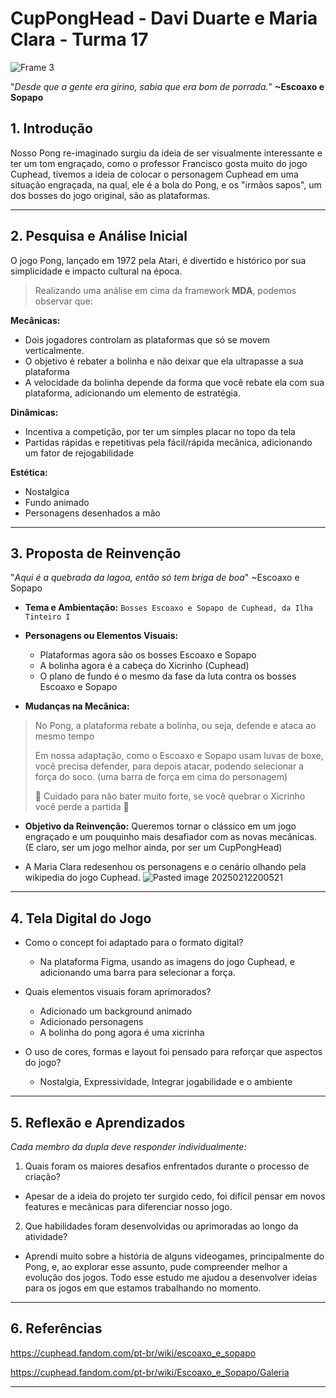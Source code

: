 # CupPongHead - Davi Duarte e Maria Clara - Turma 17

![Frame 3](https://github.com/user-attachments/assets/1427d6f0-8c3b-490a-abc6-34e0c0d4f138)

"_Desde que a gente era girino, sabia que era bom de porrada._" **~Escoaxo e Sopapo**
## 1. Introdução  
Nosso Pong re-imaginado surgiu da ideia de ser visualmente interessante e ter um tom engraçado, como o professor Francisco gosta muito do jogo Cuphead, tivemos a ideia de colocar o personagem Cuphead em uma situação engraçada, na qual, ele é a bola do Pong, e os "irmãos sapos", um dos bosses do jogo original, são as plataformas. 
 
---

## 2. Pesquisa e Análise Inicial
O jogo Pong, lançado em 1972 pela Atari, é divertido e histórico por sua simplicidade e impacto cultural na época.

> Realizando uma análise em cima da framework **MDA**, podemos observar que:

**Mecânicas:**
- Dois jogadores controlam as plataformas que só se movem verticalmente.
- O objetivo é rebater a bolinha e não deixar que ela ultrapasse a sua plataforma
- A velocidade da bolinha depende da forma que você rebate ela com sua plataforma, adicionando um elemento de estratégia.

**Dinâmicas:**
- Incentiva a competição, por ter um simples placar no topo da tela
- Partidas rápidas e repetitivas pela fácil/rápida mecânica, adicionando um fator de rejogabilidade

**Estética:**
- Nostalgica
- Fundo animado
- Personagens desenhados a mão 

---

## 3. Proposta de Reinvenção
"_Aqui é a quebrada da lagoa, então só tem briga de boa_" ~Escoaxo e Sopapo

- **Tema e Ambientação:** `Bosses Escoaxo e Sopapo de Cuphead, da Ilha Tinteiro I`

- **Personagens ou Elementos Visuais:**
	- Plataformas agora são os bosses Escoaxo e Sopapo
	- A bolinha agora é a cabeça do Xicrinho (Cuphead)
	- O plano de fundo é o mesmo da fase da luta contra os bosses Escoaxo e Sopapo

- **Mudanças na Mecânica:**
> No Pong, a plataforma rebate a bolinha, ou seja, defende e ataca ao mesmo tempo
>
> Em nossa adaptação, como o Escoaxo e Sopapo usam luvas de boxe, você precisa defender, para depois atacar, podendo selecionar a força do soco. (uma barra de força em cima do personagem)
> 
> 🚨 Cuidado para não bater muito forte, se você quebrar o Xicrinho você perde a partida 🚨

- **Objetivo da Reinvenção:** Queremos tornar o clássico em um jogo engraçado e um pouquinho mais desafiador com as novas mecânicas. (E claro, ser um jogo melhor ainda, por ser um CupPongHead)


- A Maria Clara redesenhou os personagens e o cenário olhando pela wikipedia do jogo Cuphead.
![Pasted image 20250212200521](https://github.com/user-attachments/assets/51e81676-a9b8-4248-9b92-f693637aba00)

---

## 4. Tela Digital do Jogo

- Como o concept foi adaptado para o formato digital?
	- Na plataforma Figma, usando as imagens do jogo Cuphead, e adicionando uma barra para selecionar a força.

- Quais elementos visuais foram aprimorados?  
	- Adicionado um background animado 
	- Adicionado personagens
	- A bolinha do pong agora é uma xicrinha

- O uso de cores, formas e layout foi pensado para reforçar que aspectos do jogo?
	- Nostalgia, Expressividade, Integrar jogabilidade e o ambiente

---

## 5. Reflexão e Aprendizados
*Cada membro da dupla deve responder individualmente:*  

1. Quais foram os maiores desafios enfrentados durante o processo de criação?
  - Apesar de a ideia do projeto ter surgido cedo, foi difícil pensar em novos features e mecânicas para diferenciar nosso jogo.
2. Que habilidades foram desenvolvidas ou aprimoradas ao longo da atividade?  
  - Aprendi muito sobre a história de alguns videogames, principalmente do Pong, e, ao explorar esse assunto, pude compreender melhor a evolução dos jogos. Todo esse estudo me ajudou a desenvolver ideias para os jogos em que estamos trabalhando no momento.

---

## 6. Referências
https://cuphead.fandom.com/pt-br/wiki/escoaxo_e_sopapo

https://cuphead.fandom.com/pt-br/wiki/Escoaxo_e_Sopapo/Galeria

---

